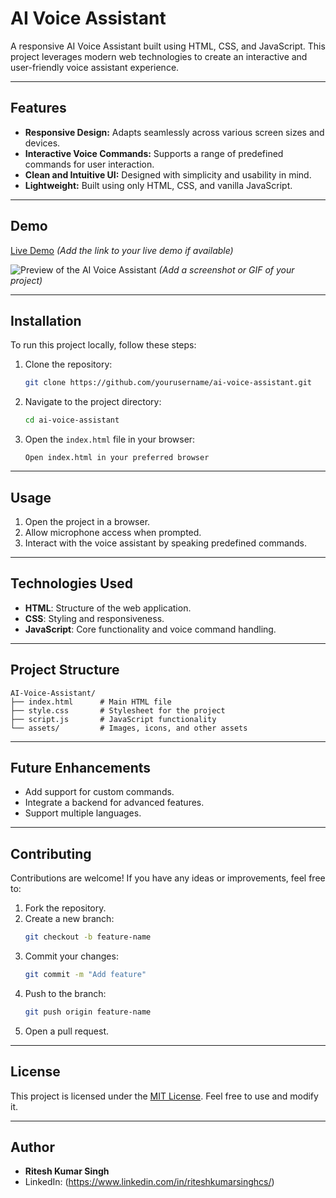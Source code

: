 # AI Voice Assistant

A responsive AI Voice Assistant built using HTML, CSS, and JavaScript. This project leverages modern web technologies to create an interactive and user-friendly voice assistant experience.

---

## Features

- **Responsive Design:** Adapts seamlessly across various screen sizes and devices.
- **Interactive Voice Commands:** Supports a range of predefined commands for user interaction.
- **Clean and Intuitive UI:** Designed with simplicity and usability in mind.
- **Lightweight:** Built using only HTML, CSS, and vanilla JavaScript.

---

## Demo

[Live Demo](#) *(Add the link to your live demo if available)*

![Preview of the AI Voice Assistant](#) *(Add a screenshot or GIF of your project)*

---

## Installation

To run this project locally, follow these steps:

1. Clone the repository:
   ```bash
   git clone https://github.com/yourusername/ai-voice-assistant.git
   ```

2. Navigate to the project directory:
   ```bash
   cd ai-voice-assistant
   ```

3. Open the `index.html` file in your browser:
   ```
   Open index.html in your preferred browser
   ```

---

## Usage

1. Open the project in a browser.
2. Allow microphone access when prompted.
3. Interact with the voice assistant by speaking predefined commands.

---

## Technologies Used

- **HTML**: Structure of the web application.
- **CSS**: Styling and responsiveness.
- **JavaScript**: Core functionality and voice command handling.

---

## Project Structure

```
AI-Voice-Assistant/
├── index.html      # Main HTML file
├── style.css       # Stylesheet for the project
├── script.js       # JavaScript functionality
└── assets/         # Images, icons, and other assets
```

---

## Future Enhancements

- Add support for custom commands.
- Integrate a backend for advanced features.
- Support multiple languages.

---

## Contributing

Contributions are welcome! If you have any ideas or improvements, feel free to:

1. Fork the repository.
2. Create a new branch:
   ```bash
   git checkout -b feature-name
   ```
3. Commit your changes:
   ```bash
   git commit -m "Add feature"
   ```
4. Push to the branch:
   ```bash
   git push origin feature-name
   ```
5. Open a pull request.

---

## License

This project is licensed under the [MIT License](LICENSE). Feel free to use and modify it.

---

## Author

- **Ritesh Kumar Singh**
- LinkedIn: (https://www.linkedin.com/in/riteshkumarsinghcs/)

